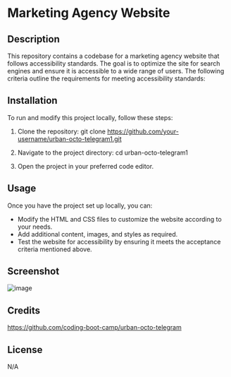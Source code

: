 # Marketing Agency Website

## Description
This repository contains a codebase for a marketing agency website that follows accessibility standards. The goal is to optimize the site for search engines and ensure it is accessible to a wide range of users. The following criteria outline the requirements for meeting accessibility standards:


## Installation

To run and modify this project locally, follow these steps:

1. Clone the repository:
git clone https://github.com/your-username/urban-octo-telegram1.git

2. Navigate to the project directory:
cd urban-octo-telegram1

3. Open the project in your preferred code editor.

## Usage

Once you have the project set up locally, you can:

* Modify the HTML and CSS files to customize the website according to your needs.
* Add additional content, images, and styles as required.
* Test the website for accessibility by ensuring it meets the acceptance criteria mentioned above.

## Screenshot

![image](https://github.com/samxbrown/urban-octo-telegram1/assets/135293566/d42fcd74-70af-4ee4-a35c-095102447dcb)

## Credits

https://github.com/coding-boot-camp/urban-octo-telegram

## License

N/A
